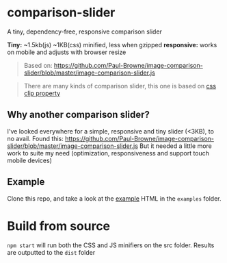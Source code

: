 # comparison-slider
A tiny, dependency-free, responsive comparison slider

**Tiny:** ~1.5kb(js) ~1KB(css) minified, less when gzipped
**responsive:** works on mobile and adjusts with browser resize

> Based on: https://github.com/Paul-Browne/image-comparison-slider/blob/master/image-comparison-slider.js

> There are many kinds of comparison slider, this one is based on [css clip property](https://www.w3schools.com/cssref/pr_pos_clip.asp)


## Why another comparison slider?
I've looked everywhere for a simple, responsive and tiny slider (<3KB), to no avail.
Found this: https://github.com/Paul-Browne/image-comparison-slider/blob/master/image-comparison-slider.js
But it needed a little more work to suite my need (optimization, responsiveness and support touch mobile devices)

## Example
Clone this repo, and take a look at the [example](/examples/example.html) HTML in the `examples` folder.


# Build from source
`npm start` will run both the CSS and JS minifiers on the src folder. Results are outputted to the `dist` folder